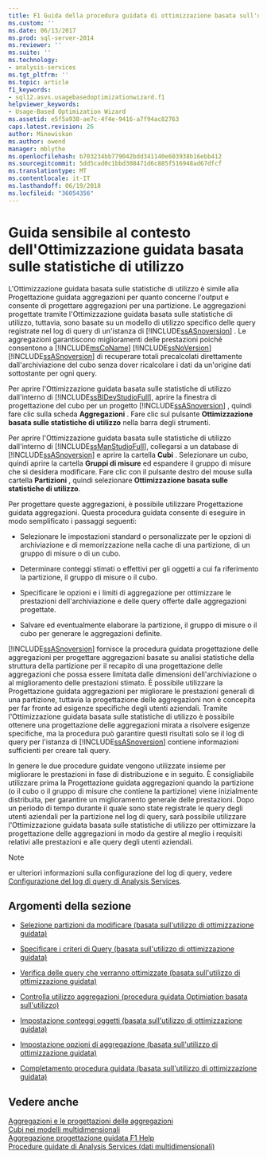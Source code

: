 ```yaml
---
title: F1 Guida della procedura guidata di ottimizzazione basata sull'utilizzo | Documenti Microsoft
ms.custom: ''
ms.date: 06/13/2017
ms.prod: sql-server-2014
ms.reviewer: ''
ms.suite: ''
ms.technology:
- analysis-services
ms.tgt_pltfrm: ''
ms.topic: article
f1_keywords:
- sql12.asvs.usagebasedoptimizationwizard.f1
helpviewer_keywords:
- Usage-Based Optimization Wizard
ms.assetid: e5f5a938-ae7c-4f4e-9416-a7f94ac82763
caps.latest.revision: 26
author: Minewiskan
ms.author: owend
manager: mblythe
ms.openlocfilehash: b703234bb779042bdd341140e603938b16ebb412
ms.sourcegitcommit: 5dd5cad0c1bbd308471d6c885f516948ad67dfcf
ms.translationtype: MT
ms.contentlocale: it-IT
ms.lasthandoff: 06/19/2018
ms.locfileid: "36054356"
---
```

# <a name="usage-based-optimization-wizard-f1-help"></a>Guida sensibile al contesto dell'Ottimizzazione guidata basata sulle statistiche di utilizzo
  L'Ottimizzazione guidata basata sulle statistiche di utilizzo è simile alla Progettazione guidata aggregazioni per quanto concerne l'output e consente di progettare aggregazioni per una partizione. Le aggregazioni progettate tramite l'Ottimizzazione guidata basata sulle statistiche di utilizzo, tuttavia, sono basate su un modello di utilizzo specifico delle query registrate nel log di query di un'istanza di [!INCLUDE[ssASnoversion](../includes/ssasnoversion-md.md)] . Le aggregazioni garantiscono miglioramenti delle prestazioni poiché consentono a [!INCLUDE[msCoName](../includes/msconame-md.md)] [!INCLUDE[ssNoVersion](../includes/ssnoversion-md.md)] [!INCLUDE[ssASnoversion](../includes/ssasnoversion-md.md)] di recuperare totali precalcolati direttamente dall'archiviazione del cubo senza dover ricalcolare i dati da un'origine dati sottostante per ogni query.  
  
 Per aprire l'Ottimizzazione guidata basata sulle statistiche di utilizzo dall'interno di [!INCLUDE[ssBIDevStudioFull](../includes/ssbidevstudiofull-md.md)], aprire la finestra di progettazione del cubo per un progetto [!INCLUDE[ssASnoversion](../includes/ssasnoversion-md.md)] , quindi fare clic sulla scheda **Aggregazioni** . Fare clic sul pulsante **Ottimizzazione basata sulle statistiche di utilizzo** nella barra degli strumenti.  
  
 Per aprire l'Ottimizzazione guidata basata sulle statistiche di utilizzo dall'interno di [!INCLUDE[ssManStudioFull](../includes/ssmanstudiofull-md.md)], collegarsi a un database di [!INCLUDE[ssASnoversion](../includes/ssasnoversion-md.md)] e aprire la cartella **Cubi** . Selezionare un cubo, quindi aprire la cartella **Gruppi di misure** ed espandere il gruppo di misure che si desidera modificare. Fare clic con il pulsante destro del mouse sulla cartella **Partizioni** , quindi selezionare **Ottimizzazione basata sulle statistiche di utilizzo**.  
  
 Per progettare queste aggregazioni, è possibile utilizzare Progettazione guidata aggregazioni. Questa procedura guidata consente di eseguire in modo semplificato i passaggi seguenti:  
  
-   Selezionare le impostazioni standard o personalizzate per le opzioni di archiviazione e di memorizzazione nella cache di una partizione, di un gruppo di misure o di un cubo.  
  
-   Determinare conteggi stimati o effettivi per gli oggetti a cui fa riferimento la partizione, il gruppo di misure o il cubo.  
  
-   Specificare le opzioni e i limiti di aggregazione per ottimizzare le prestazioni dell'archiviazione e delle query offerte dalle aggregazioni progettate.  
  
-   Salvare ed eventualmente elaborare la partizione, il gruppo di misure o il cubo per generare le aggregazioni definite.  
  
 [!INCLUDE[ssASnoversion](../includes/ssasnoversion-md.md)] fornisce la procedura guidata progettazione delle aggregazioni per progettare aggregazioni basate su analisi statistiche della struttura della partizione per il recapito di una progettazione delle aggregazioni che possa essere limitata dalle dimensioni dell'archiviazione o al miglioramento delle prestazioni stimato. È possibile utilizzare la Progettazione guidata aggregazioni per migliorare le prestazioni generali di una partizione, tuttavia la progettazione delle aggregazioni non è concepita per far fronte ad esigenze specifiche degli utenti aziendali. Tramite l'Ottimizzazione guidata basata sulle statistiche di utilizzo è possibile ottenere una progettazione delle aggregazioni mirata a risolvere esigenze specifiche, ma la procedura può garantire questi risultati solo se il log di query per l'istanza di [!INCLUDE[ssASnoversion](../includes/ssasnoversion-md.md)] contiene informazioni sufficienti per creare tali query.  
  
 In genere le due procedure guidate vengono utilizzate insieme per migliorare le prestazioni in fase di distribuzione e in seguito. È consigliabile utilizzare prima la Progettazione guidata aggregazioni quando la partizione (o il cubo o il gruppo di misure che contiene la partizione) viene inizialmente distribuita, per garantire un miglioramento generale delle prestazioni. Dopo un periodo di tempo durante il quale sono state registrate le query degli utenti aziendali per la partizione nel log di query, sarà possibile utilizzare l'Ottimizzazione guidata basata sulle statistiche di utilizzo per ottimizzare la progettazione delle aggregazioni in modo da gestire al meglio i requisiti relativi alle prestazioni e alle query degli utenti aziendali.  
  
> [!NOTE]  
>  er ulteriori informazioni sulla configurazione del log di query, vedere [Configurazione del log di query di Analysis Services](http://www.microsoft.com/technet/prodtechnol/sql/2005/technologies/config_ssas_querylog.mspx).  
  
## <a name="in-this-section"></a>Argomenti della sezione  
  
-   [Selezione partizioni da modificare &#40;basata sull'utilizzo di ottimizzazione guidata&#41;](select-partitions-to-modify-usage-based-optimization-wizard.md)  
  
-   [Specificare i criteri di Query &#40;basata sull'utilizzo di ottimizzazione guidata&#41;](specify-query-criteria-usage-based-optimization-wizard.md)  
  
-   [Verifica delle query che verranno ottimizzate &#40;basata sull'utilizzo di ottimizzazione guidata&#41;](review-the-queries-that-will-be-optimized-usage-based-optimization-wizard.md)  
  
-   [Controlla utilizzo aggregazioni &#40;procedura guidata Optimiation basata sull'utilizzo&#41;](review-aggregation-usage-usage-based-optimiation-wizard.md)  
  
-   [Impostazione conteggi oggetti &#40;basata sull'utilizzo di ottimizzazione guidata&#41;](specify-object-counts-usage-based-optimization-wizard.md)  
  
-   [Impostazione opzioni di aggregazione &#40;basata sull'utilizzo di ottimizzazione guidata&#41;](set-aggregation-options-usage-based-optimization-wizard.md)  
  
-   [Completamento procedura guidata &#40;basata sull'utilizzo di ottimizzazione guidata&#41;](completing-the-wizard-usage-based-optimization-wizard.md)  
  
## <a name="see-also"></a>Vedere anche  
 [Aggregazioni e le progettazioni delle aggregazioni](multidimensional-models-olap-logical-cube-objects/aggregations-and-aggregation-designs.md)   
 [Cubi nei modelli multidimensionali](multidimensional-models/cubes-in-multidimensional-models.md)   
 [Aggregazione progettazione guidata F1 Help](aggregation-design-wizard-f1-help.md)   
 [Procedure guidate di Analysis Services &#40;dati multidimensionali&#41;](analysis-services-wizards-multidimensional-data.md)  
  
  